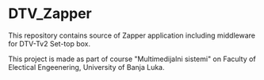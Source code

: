 # DTV_Zapper

This repository contains source of Zapper application including middleware for DTV-Tv2 Set-top box.

This project is made as part of course "Multimedijalni sistemi" on Faculty of Electical Engeenering, University of Banja Luka.

